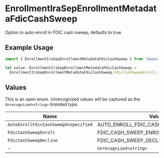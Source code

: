 # EnrollmentIraSepEnrollmentMetadataFdicCashSweep

Option to auto-enroll in FDIC cash sweep; defaults to true

## Example Usage

```typescript
import { EnrollmentIraSepEnrollmentMetadataFdicCashSweep } from "@apexfintechsolutions/ascend-sdk/models/components";

let value: EnrollmentIraSepEnrollmentMetadataFdicCashSweep =
  EnrollmentIraSepEnrollmentMetadataFdicCashSweep.FdicCashSweepEnroll;
```

## Values

This is an open enum. Unrecognized values will be captured as the `Unrecognized<string>` branded type.

| Name                                    | Value                                   |
| --------------------------------------- | --------------------------------------- |
| `AutoEnrollFdicCashSweepUnspecified`    | AUTO_ENROLL_FDIC_CASH_SWEEP_UNSPECIFIED |
| `FdicCashSweepEnroll`                   | FDIC_CASH_SWEEP_ENROLL                  |
| `FdicCashSweepDecline`                  | FDIC_CASH_SWEEP_DECLINE                 |
| -                                       | `Unrecognized<string>`                  |